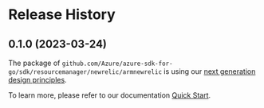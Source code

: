 # Release History

## 0.1.0 (2023-03-24)

The package of `github.com/Azure/azure-sdk-for-go/sdk/resourcemanager/newrelic/armnewrelic` is using our [next generation design principles](https://azure.github.io/azure-sdk/general_introduction.html).

To learn more, please refer to our documentation [Quick Start](https://aka.ms/azsdk/go/mgmt).